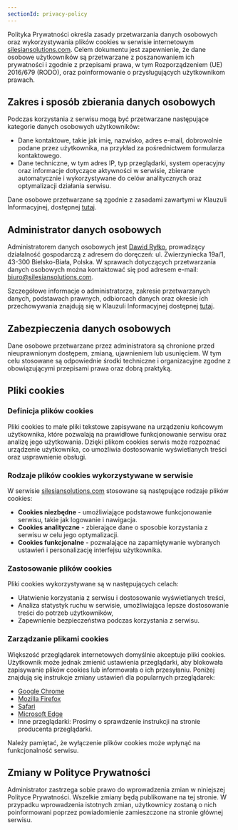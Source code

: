 ```yaml
---
sectionId: privacy-policy
---
```


Polityka Prywatności określa zasady przetwarzania danych osobowych oraz wykorzystywania plików cookies w serwisie internetowym [silesiansolutions.com](https://silesiansolutions.com). Celem dokumentu jest zapewnienie, że dane osobowe użytkowników są przetwarzane z poszanowaniem ich prywatności i zgodnie z przepisami prawa, w tym Rozporządzeniem (UE) 2016/679 (RODO), oraz poinformowanie o przysługujących użytkownikom prawach.

## Zakres i sposób zbierania danych osobowych

Podczas korzystania z serwisu mogą być przetwarzane następujące kategorie danych osobowych użytkowników:

- Dane kontaktowe, takie jak imię, nazwisko, adres e-mail, dobrowolnie podane przez użytkownika, na przykład za pośrednictwem formularza kontaktowego.
- Dane techniczne, w tym adres IP, typ przeglądarki, system operacyjny oraz informacje dotyczące aktywności w serwisie, zbierane automatycznie i wykorzystywane do celów analitycznych oraz optymalizacji działania serwisu.

Dane osobowe przetwarzane są zgodnie z zasadami zawartymi w Klauzuli Informacyjnej, dostępnej [tutaj](/klauzula-informacyjna).

## Administrator danych osobowych

Administratorem danych osobowych jest [Dawid Ryłko](https://dawidrylko.com/), prowadzący działalność gospodarczą z adresem do doręczeń: ul. Zwierzyniecka 19a/1, 43-300 Bielsko-Biała, Polska. W sprawach dotyczących przetwarzania danych osobowych można kontaktować się pod adresem e-mail: [biuro@silesiansolutions.com](mailto:biuro@silesiansolutions.com).

Szczegółowe informacje o administratorze, zakresie przetwarzanych danych, podstawach prawnych, odbiorcach danych oraz okresie ich przechowywania znajdują się w Klauzuli Informacyjnej dostępnej [tutaj](/klauzula-informacyjna).

## Zabezpieczenia danych osobowych

Dane osobowe przetwarzane przez administratora są chronione przed nieuprawnionym dostępem, zmianą, ujawnieniem lub usunięciem. W tym celu stosowane są odpowiednie środki techniczne i organizacyjne zgodne z obowiązującymi przepisami prawa oraz dobrą praktyką.

## Pliki cookies

### Definicja plików cookies

Pliki cookies to małe pliki tekstowe zapisywane na urządzeniu końcowym użytkownika, które pozwalają na prawidłowe funkcjonowanie serwisu oraz analizę jego użytkowania. Dzięki plikom cookies serwis może rozpoznać urządzenie użytkownika, co umożliwia dostosowanie wyświetlanych treści oraz usprawnienie obsługi.

### Rodzaje plików cookies wykorzystywane w serwisie

W serwisie [silesiansolutions.com](https://silesiansolutions.com) stosowane są następujące rodzaje plików cookies:

- **Cookies niezbędne** - umożliwiające podstawowe funkcjonowanie serwisu, takie jak logowanie i nawigacja.
- **Cookies analityczne** - zbierające dane o sposobie korzystania z serwisu w celu jego optymalizacji.
- **Cookies funkcjonalne** - pozwalające na zapamiętywanie wybranych ustawień i personalizację interfejsu użytkownika.

### Zastosowanie plików cookies

Pliki cookies wykorzystywane są w następujących celach:

- Ułatwienie korzystania z serwisu i dostosowanie wyświetlanych treści,
- Analiza statystyk ruchu w serwisie, umożliwiająca lepsze dostosowanie treści do potrzeb użytkowników,
- Zapewnienie bezpieczeństwa podczas korzystania z serwisu.

### Zarządzanie plikami cookies

Większość przeglądarek internetowych domyślnie akceptuje pliki cookies. Użytkownik może jednak zmienić ustawienia przeglądarki, aby blokowała zapisywanie plików cookies lub informowała o ich przesyłaniu. Poniżej znajdują się instrukcje zmiany ustawień dla popularnych przeglądarek:

- [Google Chrome](https://support.google.com/chrome/answer/95647?hl=pl)
- [Mozilla Firefox](https://support.mozilla.org/pl/kb/ciasteczka)
- [Safari](https://support.apple.com/pl-pl/guide/safari/sfri11471/mac)
- [Microsoft Edge](https://support.microsoft.com/pl-pl/help/4468242/microsoft-edge-browsing-data-and-privacy)
- Inne przeglądarki: Prosimy o sprawdzenie instrukcji na stronie producenta przeglądarki.

Należy pamiętać, że wyłączenie plików cookies może wpłynąć na funkcjonalność serwisu.

## Zmiany w Polityce Prywatności

Administrator zastrzega sobie prawo do wprowadzenia zmian w niniejszej Polityce Prywatności. Wszelkie zmiany będą publikowane na tej stronie. W przypadku wprowadzenia istotnych zmian, użytkownicy zostaną o nich poinformowani poprzez powiadomienie zamieszczone na stronie głównej serwisu.
